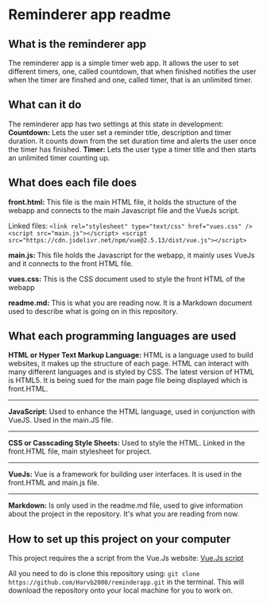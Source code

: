 # Reminderer app readme

## What is the reminderer app

The reminderer app is a simple timer web app. It allows the user to set different timers, one, called countdown, that when finished notifies the user when the timer are finshed and one, called timer, that is an unlimited timer.

## What can it do

The reminderer app has two settings at this state in development:
**Countdown:** Lets the user set a reminder title, description and timer duration. It counts down from the set duration time and alerts the user once the timer has finished.
**Timer:** Lets the user type a timer title and then starts an unlimited timer counting up.

## What does each file does

**front.html:** This file is the main HTML file, it holds the structure of the webapp and connects to the main Javascript file and the VueJs script.

Linked files: `<link rel="stylesheet" type="text/css" href="vues.css" /> <script src="main.js"></script> <script src="https://cdn.jsdelivr.net/npm/vue@2.5.13/dist/vue.js"></script>`

**main.js:** This file holds the Javascript for the webapp, it mainly uses VueJs and it connects to the front HTML file.

**vues.css:** This is the CSS document used to style the front HTML of the webapp

**readme.md:** This is what you are reading now. It is a Markdown document used to describe what is going on in this repository.

## What each programming languages are used

**HTML or Hyper Text Markup Language:** HTML is a language used to build websites, it makes up the structure of each page. HTML can interact with many different languages and is styled by CSS. The latest version of HTML is HTML5. It is being sued for the main page file being displayed which is front.HTML.

---

**JavaScript:** Used to enhance the HTML language, used in conjunction with VueJS. Used in the main.JS file.

---

**CSS or Casscading Style Sheets:** Used to style the HTML. Linked in the front.HTML file, main stylesheet for project.

---

**VueJs:** Vue is a framework for building user interfaces. It is used in the front.HTML and main.js file.

---

**Markdown:** Is only used in the readme.md file, used to give information about the project in the repository. It's what you are reading from now.

## How to set up this project on your computer

This project requires the a script from the Vue.Js website: [Vue.Js script](https://cdn.jsdelivr.net/npm/vue@2.5.13/dist/vue.js)

All you need to do is clone this repository using: `git clone https://github.com/Harvb2000/reminderapp.git` in the terminal. This will download the repository onto your local machine for you to work on.
